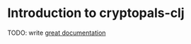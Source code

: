 # Introduction to cryptopals-clj

TODO: write [great documentation](http://jacobian.org/writing/what-to-write/)
